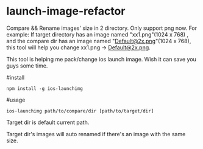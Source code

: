 launch-image-refactor
=====================

Compare && Rename images' size in 2 directory. Only support png now.
For example:
If target directory has an image named "xx1.png"(1024 x 768) , and the compare dir has an image named "Default@2x.png"(1024 x 768), this tool will help you change xx1.png -> Default@2x.png.

This tool is helping me pack/change ios launch image. Wish it can save you guys some time.

#install

```
npm install -g ios-launchimg
```

#usage
```
ios-launchimg path/to/compare/dir [path/to/target/dir]
```
Target dir is default current path.

Target dir's images will auto renamed if there's an image with the same size.
